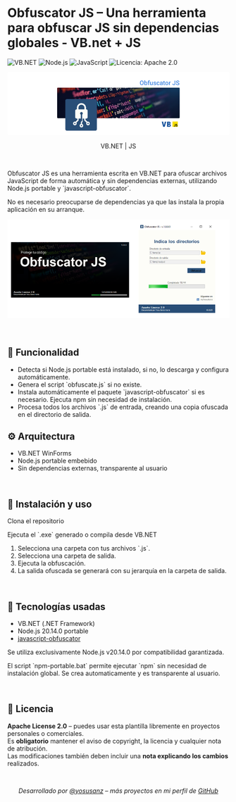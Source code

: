 <h1>Obfuscator JS – Una herramienta para obfuscar JS sin dependencias globales - VB.net + JS</h1>
<p>
	<img src="https://img.shields.io/badge/VB.NET-512BD4?logo=dotnet&logoColor=white&style=flat" alt="VB.NET" />
	<img src="https://img.shields.io/badge/Node.js-339933?logo=node.js&logoColor=white&style=flat" alt="Node.js" />
	<img src="https://img.shields.io/badge/JavaScript-F7DF1E?logo=javascript&logoColor=black&style=flat" alt="JavaScript" />
	<img src="https://img.shields.io/badge/licencia-Apache%202.0-green?style=flat-square" alt="Licencia: Apache 2.0">
</p>

<section>
  <img src="https://github.com/yosusanz/yosusanz/blob/main/images/obfuscatorJS/banner.png?raw=true" alt="Obfuscator JS" width="846"/>
  <p align="center">VB.NET | JS</p>
  <br>
  <p>Obfuscator JS es una herramienta escrita en VB.NET para ofuscar archivos JavaScript de forma automática y sin dependencias externas, utilizando Node.js portable y `javascript-obfuscator`.</p>
  <p>No es necesario preocuparse de dependencias ya que las instala la propia aplicación en su arranque.</p>
  <img src="https://github.com/yosusanz/yosusanz/blob/main/images/obfuscatorJS/screenshots.png?raw=true" alt="Obfuscator JS - pantalla splashscreen y aplicación" width="846"/>
  <br>
  <br>

  <br>
  <h2>🧠 Funcionalidad</h2>
	<ul>
		<li>Detecta si Node.js portable está instalado, si no, lo descarga y configura automáticamente.</li>
		<li>Genera el script `obfuscate.js` si no existe.</li>
		<li>Instala automáticamente el paquete `javascript-obfuscator` si es necesario. Ejecuta npm sin necesidad de instalación.</li>
		<li>Procesa todos los archivos `.js` de entrada, creando una copia ofuscada en el directorio de salida.</li>
	</ul>


  <h2>⚙️ Arquitectura</h2>
  <ul>
    <li>VB.NET WinForms</li>
    <li>Node.js portable embebido</li>
    <li>Sin dependencias externas, transparente al usuario</li>
  </ul>

  <br>
  <h2>🚀 Instalación y uso</h2>
	<p>Clona el repositorio</p>
	<p>Ejecuta el `.exe` generado o compila desde VB.NET</p>
	<ol>
		<li>Selecciona una carpeta con tus archivos `.js`.</li>
		<li>Selecciona una carpeta de salida.</li>
		<li>Ejecuta la obfuscación.</li>
		<li>La salida ofuscada se generará con su jerarquía en la carpeta de salida.</li>
	</ol>

  <br>
  <h2>🧩 Tecnologías usadas</h2>
  <ul>
    <li>VB.NET (.NET Framework)</li>
    <li>Node.js 20.14.0 portable</li>
    <li><a href="https://github.com/javascript-obfuscator/javascript-obfuscator">javascript-obfuscator</a></li>
  </ul>
  <p>Se utiliza exclusivamente Node.js v20.14.0 por compatibilidad garantizada.</p>
  <p>El script `npm-portable.bat` permite ejecutar `npm` sin necesidad de instalación global. Se crea automaticamente y es transparente al usuario.</p>


  <br>
  <h2>📄 Licencia</h2>
  <p>
    <strong>Apache License 2.0</strong> – puedes usar esta plantilla libremente en proyectos personales o comerciales.<br>
    Es <strong>obligatorio</strong> mantener el aviso de copyright, la licencia y cualquier nota de atribución.<br>
    Las modificaciones también deben incluir una <strong>nota explicando los cambios</strong> realizados.
  </p>

  <br>
  <p align="center"><i>Desarrollado por <a href="https://www.linkedin.com/in/yosusanz" target="_blank">@yosusanz</a> – más proyectos en mi perfil de <a href="https://github.com/yosusanz" target="_blank">GitHub</a></i></p>
</section>
